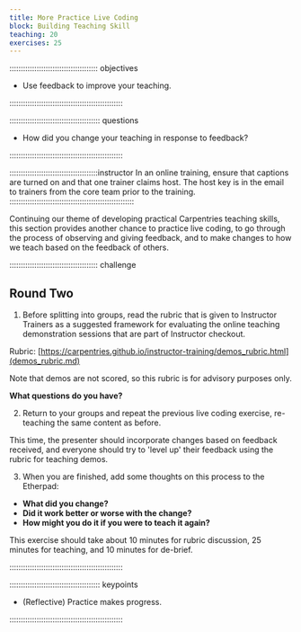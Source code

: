 ```yaml
---
title: More Practice Live Coding
block: Building Teaching Skill
teaching: 20
exercises: 25
---
```



::::::::::::::::::::::::::::::::::::::: objectives

- Use feedback to improve your teaching.

::::::::::::::::::::::::::::::::::::::::::::::::::

:::::::::::::::::::::::::::::::::::::::: questions

- How did you change your teaching in response to feedback?

::::::::::::::::::::::::::::::::::::::::::::::::::



:::::::::::::::::::::::::::::::::::::::instructor
In an online training, ensure that captions are turned on and that one trainer claims host. 
The host key is in the email to trainers from the core team prior to the training. 
:::::::::::::::::::::::::::::::::::::::::::::::::::::::


Continuing our theme of developing practical Carpentries teaching skills,
this section provides another chance to practice live coding, to go through the
process of observing and giving feedback, and to make changes to how we teach based on the feedback of others.

:::::::::::::::::::::::::::::::::::::::  challenge

## Round Two

1. Before splitting into groups, read the rubric that is given to Instructor Trainers as a suggested framework for evaluating the online teaching demonstration sessions that are part of Instructor checkout.

Rubric: [https://carpentries.github.io/instructor-training/demos_rubric.html](demos_rubric.md)

Note that demos are not scored, so this rubric is for advisory purposes only.

**What questions do you have?**

2. Return to your groups and repeat the previous live coding exercise, re-teaching the same content as before.

This time, the presenter should incorporate changes based on feedback received, and everyone should try to 'level up' their feedback using the rubric for teaching demos.

3. When you are finished, add some thoughts on this process to the Etherpad:

- **What did you change?**
- **Did it work better or worse with the change?** 
- **How might you do it if you were to teach it again?**

This exercise should take about 10 minutes for rubric discussion, 25 minutes for teaching, and 10 minutes for de-brief.

::::::::::::::::::::::::::::::::::::::::::::::::::

:::::::::::::::::::::::::::::::::::::::: keypoints

- (Reflective) Practice makes progress.

::::::::::::::::::::::::::::::::::::::::::::::::::


